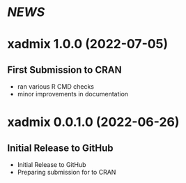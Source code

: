 # *NEWS* 

# xadmix 1.0.0 (2022-07-05)

## First Submission to CRAN

- ran various R CMD checks
- minor improvements in documentation

# xadmix 0.0.1.0 (2022-06-26)

## Initial Release to GitHub

- Initial Release to GitHub
- Preparing submission for to CRAN
